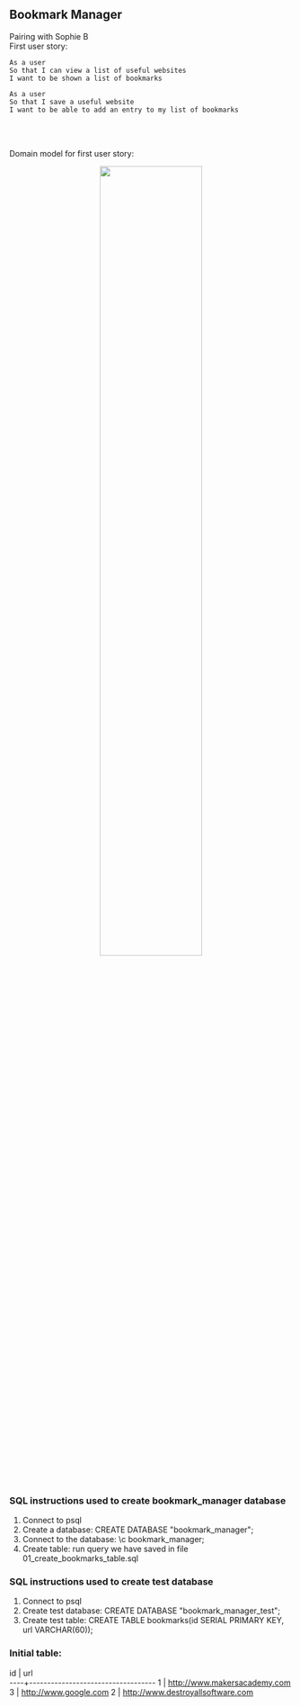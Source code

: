 ## Bookmark Manager
Pairing with Sophie B
<br>
First user story:

```
As a user
So that I can view a list of useful websites
I want to be shown a list of bookmarks

As a user
So that I save a useful website
I want to be able to add an entry to my list of bookmarks
```
<br><br>

Domain model for first user story:
<p align="center">
<img src=/images/Updated_1stDomain_Model.png width=60%>
</p>

### SQL instructions used to create bookmark_manager database

1. Connect to psql
2. Create a database: CREATE DATABASE "bookmark_manager";
3. Connect to the database: \c bookmark_manager;
4. Create table: run query we have saved in file 01_create_bookmarks_table.sql

### SQL instructions used to create test database
1. Connect to psql
2. Create test database: CREATE DATABASE "bookmark_manager_test";
3. Create test table: CREATE TABLE bookmarks(id SERIAL PRIMARY KEY, url VARCHAR(60));

### Initial table:

 id |                url                
----+-----------------------------------
  1 | http://www.makersacademy.com
  3 | http://www.google.com
  2 | http://www.destroyallsoftware.com
